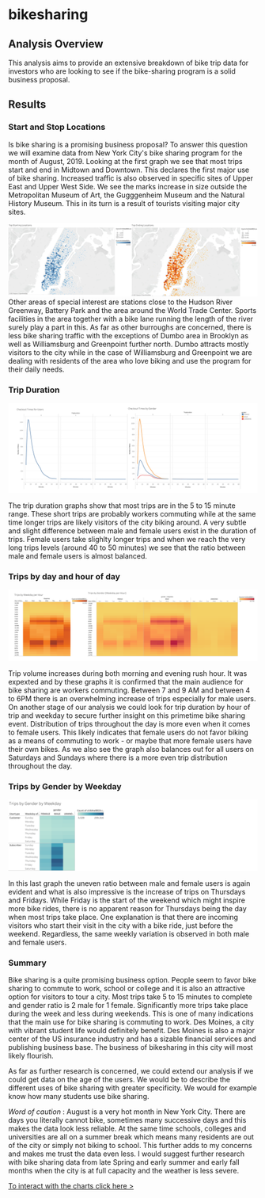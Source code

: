 # bikesharing

## Analysis Overview
This analysis aims to provide an extensive breakdown of bike trip data for investors who are looking to see if the bike-sharing program is a solid business proposal. 

## Results
### Start and Stop Locations
Is bike sharing is a promising business proposal? To answer this question we will examine data from New York City's bike sharing program for the month of August, 2019. Looking at the first graph we see that most trips start and end in Midtown and Downtown. This declares the first major use of bike sharing. 
Increased traffic is also observed in specific sites of Upper East and Upper West Side. We see the marks increase in size outside the Metropolitan Museum of Art, the Gugggenheim Museum and the Natural History Museum. This in its turn is a result of tourists visiting major city sites. 

![](images/startend.png)
Other areas of special interest are stations close to the Hudson River Greenway, Battery Park and the area around the World Trade Center. Sports facilities in the area together with a bike lane running the length of the river surely play a part in this. As far as other burroughs are concerned, there is less bike sharing traffic with the exceptions of Dumbo area in Brooklyn as well as Williamsburg and Greenpoint further north. Dumbo attracts mostly visitors to the city while in the case of Williamsburg and Greenpoint we are dealing with residents of the area who love biking and use the program for their daily needs. 

### Trip Duration

![](images/checkout.png)

The trip duration graphs show that most trips are in the 5 to 15 minute range. These short trips are probably workers commuting while at the same time longer trips are likely visitors of the city biking around. A very subtle and slight difference between male and female users exist in the duration of trips. Female users take slighlty longer trips and when we reach the very long trips levels (around 40 to 50 minutes) we see that the ratio between male and female users is almost balanced.

### Trips by day and hour of day

![](images/hour.png)

Trip volume increases during both morning and evening rush hour. It was expexted and by these graphs it is confirmed that the main audience for bike sharing are workers commuting. Between 7 and 9 AM and between 4 to 6PM there is an overwhelming increase of trips especially for male users. On another stage of our analysis we could look for trip duration by hour of trip and weekday to secure further insight on this primetime bike sharing event. Distribution of trips throughout the day is more even when it comes to female users. This likely indicates that female users do not favor biking as a means of commuting to work - or maybe that more female users have their own bikes. As we also see the graph also balances out for all users on Saturdays and Sundays where there is a more even trip distribution throughout the day. 

### Trips by Gender by Weekday

![](images/gender_day.png)

In this last graph the uneven ratio between male and female users is again evident and what is also impressive is the increase of trips on Thursdays and Fridays. While Friday is the start of the weekend which might inspire more bike rides, there is no apparent reason for Thursdays being the day when most trips take place. One explanation is that there are incoming visitors who start their visit in the city with a bike ride, just before the weekend. Regardless, the same weekly variation is observed in both male and female users. 

### Summary

Bike sharing is a quite promising business option. People seem to favor bike sharing to commute to work, school or college and it is also an attractive option for visitors to tour a city. Most trips take 5 to 15 minutes to complete and gender ratio is 2 male for 1 female. Significantly more trips take place during the week and less during weekends. This is one of many indications that the main use for bike sharing is commuting to work. Des Moines, a city with vibrant student life would definitely benefit. Des Moines is also a major center of the US insurance industry and has a sizable financial services and publishing business base. The business of bikesharing in this city will most likely flourish. 

As far as further research is concerned, we could extend our analysis if we could get data on the age of the users. We would be to describe the different uses of bike sharing with greater specificity. We would for example know how many students use bike sharing. 

*Word of caution* : August is a very hot month in New York City. There are days you literally cannot bike, sometimes many successive days and this makes the data look less reliable. At the same time schools, colleges and universities are all on a summer break which means many residents are out of the city or simply not biking to school. This further adds to my concerns and makes me trust the data even less. I would suggest further research with bike sharing data from late Spring and early summer and early fall months when the city is at full capacity and the weather is less severe. 

[To interact with the charts click here >](https://public.tableau.com/views/citibike2_16317409939030/BikeSharing?:language=en-US&publish=yes&:display_count=n&:origin=viz_share_link)
